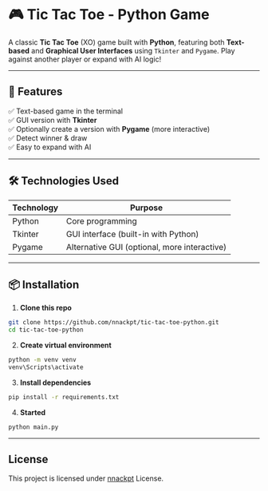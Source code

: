# 🎮 Tic Tac Toe - Python Game

A classic **Tic Tac Toe** (XO) game built with **Python**, featuring both **Text-based** and **Graphical User Interfaces** using `Tkinter` and `Pygame`. Play against another player or expand with AI logic!

---

## 🚀 Features

✅ Text-based game in the terminal  
✅ GUI version with **Tkinter**  
✅ Optionally create a version with **Pygame** (more interactive)  
✅ Detect winner & draw  
✅ Easy to expand with AI

---

## 🛠 Technologies Used

| Technology | Purpose                                      |
| ---------- | -------------------------------------------- |
| Python     | Core programming                             |
| Tkinter    | GUI interface (built-in with Python)         |
| Pygame     | Alternative GUI (optional, more interactive) |

---

## 📦 Installation

1. **Clone this repo**

```bash
git clone https://github.com/nnackpt/tic-tac-toe-python.git
cd tic-tac-toe-python
```

2. **Create virtual environment**

```bash
python -m venv venv
venv\Scripts\activate
```

3. **Install dependencies**

```bash
pip install -r requirements.txt
```

4. **Started**

```bash
python main.py
```

---

## License

This project is licensed under [nnackpt](https://github.com/nnackpt) License.
